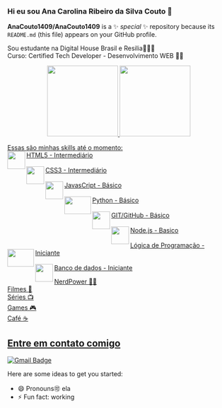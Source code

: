 ### Hi eu sou Ana Carolina Ribeiro da Silva Couto 👋


**AnaCouto1409/AnaCouto1409** is a ✨ _special_ ✨ repository because its `README.md` (this file) appears on your GitHub profile.

Sou estudante na Digital House Brasil  e Resilia👨🏾‍🎓
<br>
Curso: Certified Tech Developer -  Desenvolvimento WEB 👨🏾


<div align="center">
  <a href="https://github.com/AnaCouto1409">
  <img height="160em" src="https://github-readme-stats.vercel.app/api?username=AnaCouto1409&show_icons=true&theme=pink&include_all_commits=true&count_private=true"/>
   <img height="160em" src="https://github-readme-stats.vercel.app/api/top-langs/?username=AnaCouto1409&layout=compact&langs_count=7&theme=light"/> 
</div>

Essas são minhas skills até o momento:
<br>HTML5 - Intermediário
<img align="left" width="40" height="40" src="https://www.freepnglogos.com/uploads/html5-logo-png/html5-logo-html-logo-0.png"><br>
<br>CSS3 - Intermediário
<img align="left" width="40" height="40" src="https://www.freepnglogos.com/uploads/html5-logo-png/html5-logo-opencode-css-8.png"><br>
<br>JavasCript - Básico 
<img align="left" width="40" height="40" src="https://pcodinomebzero.neocities.org/Imagens/javascript1.png"><br>
<br>Python - Básico
<img align="left" width="60" height="40" src="https://img2.gratispng.com/20180320/fkq/kisspng-angle-text-symbol-brand-other-python-5ab0c09b32b4d1.7494578715215330832077.jpg"><br>
<br>GIT/GitHub - Básico
<img align="left" width="40" height="40" src="https://www.freepnglogos.com/uploads/512x512-logo/512x512-transparent-logo-github-logo-24.png"><br>
<br>Node.js - Basico
<img align="left" width="40" height="40" src="https://user-images.githubusercontent.com/37783914/134197235-9e1f72e8-728d-4a01-ad0b-daa2926dc06d.png"><br>
<br>Lógica de Programação - Iniciante
<img align="left" width="60" height="40" src="https://img2.gratispng.com/20180529/hwx/kisspng-software-framework-network-performance-software-de-mechanical-gear-5b0d6932cb66e4.2933447315276055548331.jpg"><br>
<br>Banco de dados - Iniciante
<img align="left" width="40" height="40" src="https://img2.gratispng.com/20190212/hwz/kisspng-cloud-database-database-server-flat-file-oracle-da-data-base-server-svg-png-icon-free-download-5229-5c626aab2098a8.3594180915499537071335.jpg"><br>

NerdPower 🖖🏾 
<br>
Filmes :cinema:
<br>
Séries :tv:
<br>
Games :video_game:
<br>
Café :coffee:


## Entre em contato comigo

[![Gmail Badge](https://img.shields.io/badge/-Gmail-c14438?style=flat-square&logo=Gmail&logoColor=white&link=mailto:ana.couto14091993@gmail.com)](mailto:ana.couto14091993@gmail.com)




Here are some ideas to get you started:

- 😄 Pronouns🉑 ela
- ⚡ Fun fact: working

